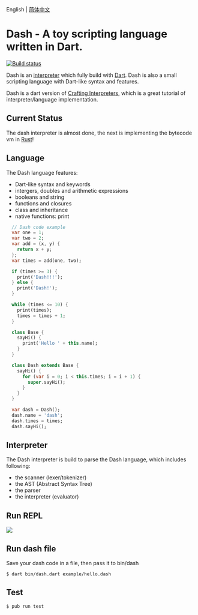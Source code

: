 English | [简体中文](./README.zh-CN.md)

# Dash - A toy scripting language written in Dart.

[![Build status](https://travis-ci.org/jarontai/dash.svg)](https://travis-ci.org/jarontai/dash)

Dash is an [interpreter](https://en.wikipedia.org/wiki/Interpreter_(computing)) which fully build with [Dart](https://dart.dev). Dash is also a small scripting language with Dart-like syntax and features.

Dash is a dart version of [Crafting Interpreters](http://craftinginterpreters.com/), which is a great tutorial of interpreter/language implementation.

## Current Status

The dash interpreter is almost done, the next is implementing the bytecode vm in [Rust](https://www.rust-lang.org/)!

## Language

The Dash language features:

  * Dart-like syntax and keywords
  * intergers, doubles and arithmetic expressions
  * booleans and string
  * functions and closures
  * class and inheritance
  * native functions: print

  ``` dart
    // Dash code example
    var one = 1;
    var two = 2;
    var add = (x, y) {
      return x + y;
    };
    var times = add(one, two);

    if (times >= 3) {
      print('Dash!!!');
    } else {
      print('Dash!');
    }

    while (times <= 10) {
      print(times);
      times = times + 1;
    } 

    class Base {
      sayHi() {
        print('Hello ' + this.name);
      }
    }

    class Dash extends Base {
      sayHi() {
        for (var i = 0; i < this.times; i = i + 1) {
          super.sayHi();
        }
      }
    }

    var dash = Dash();
    dash.name = 'dash';
    dash.times = times;
    dash.sayHi();
  ```

## Interpreter

The Dash interpreter is build to parse the Dash language, which includes following:

  * the scanner (lexer/tokenizer)
  * the AST (Abstract Syntax Tree)
  * the parser
  * the interpreter (evaluator)

## Run REPL

<p align="left">
<kbd>
  <img src="https://raw.github.com/jarontai/dash/master/dash-repl.gif">
</kbd>
</p>

## Run dash file

Save your dash code in a file, then pass it to bin/dash

    $ dart bin/dash.dart example/hello.dash

## Test

    $ pub run test
